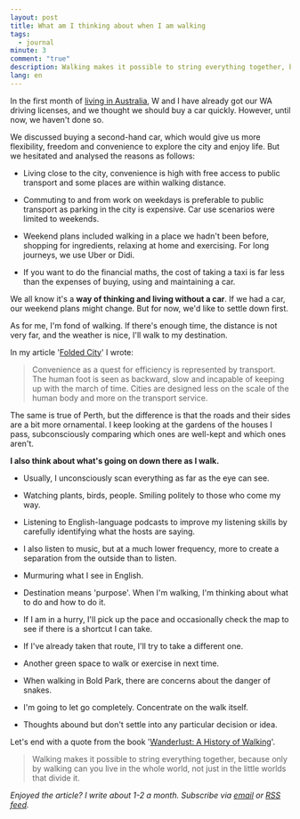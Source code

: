 ```yaml
---
layout: post
title: What am I thinking about when I am walking
tags:
  - journal
minute: 3
comment: "true"
description: Walking makes it possible to string everything together, because only by walking can you live in the whole world, not just in the little worlds that divide it.
lang: en
---
```

In the first month of [living in Australia](https://memozine.me/2024/03/18/from-china-to-australia), W and I have already got our WA driving licenses, and we thought we should buy a car quickly. However, until now, we haven't done so.

We discussed buying a second-hand car, which would give us more flexibility, freedom and convenience to explore the city and enjoy life. But we hesitated and analysed the reasons as follows:

- Living close to the city, convenience is high with free access to public transport and some places are within walking distance.

- Commuting to and from work on weekdays is preferable to public transport as parking in the city is expensive. Car use scenarios were limited to weekends.

- Weekend plans included walking in a place we hadn't been before, shopping for ingredients, relaxing at home and exercising. For long journeys, we use Uber or Didi.

- If you want to do the financial maths, the cost of taking a taxi is far less than the expenses of buying, using and maintaining a car.

We all know it's a **way of thinking and living without a car**. If we had a car, our weekend plans might change. But for now, we'd like to settle down first.

As for me, I'm fond of walking. If there's enough time, the distance is not very far, and the weather is nice, I'll walk to my destination.

In my article '[Folded City](https://memozine.me/2020/02/26/folding-city)' I wrote:

>Convenience as a quest for efficiency is represented by transport. The human foot is seen as backward, slow and incapable of keeping up with the march of time. Cities are designed less on the scale of the human body and more on the transport service.

The same is true of Perth, but the difference is that the roads and their sides are a bit more ornamental. I keep looking at the gardens of the houses I pass, subconsciously comparing which ones are well-kept and which ones aren't. 

**I also think about what's going on down there as I walk.**

- Usually, I unconsciously scan everything as far as the eye can see.

- Watching plants, birds, people. Smiling politely to those who come my way.

- Listening to English-language podcasts to improve my listening skills by carefully identifying what the hosts are saying.

- I also listen to music, but at a much lower frequency, more to create a separation from the outside than to listen.

- Murmuring what I see in English.

- Destination means 'purpose'. When I'm walking, I'm thinking about what to do and how to do it.

- If I am in a hurry, I'll pick up the pace and occasionally check the map to see if there is a shortcut I can take.

- If I've already taken that route, I'll try to take a different one.

- Another green space to walk or exercise in next time.

- When walking in Bold Park, there are concerns about the danger of snakes.

- I'm going to let go completely. Concentrate on the walk itself.

- Thoughts abound but don't settle into any particular decision or idea.

Let's end with a quote from the book '[Wanderlust: A History of Walking](https://www.goodreads.com/book/show/78287.Wanderlust)'.

>Walking makes it possible to string everything together, because only by walking can you live in the whole world, not just in the little worlds that divide it.

*Enjoyed the article? I write about 1-2 a month. Subscribe via [email](https://memozine.me/en/subscribe/) or [RSS feed](https://memozine.me/atom.xml).*
